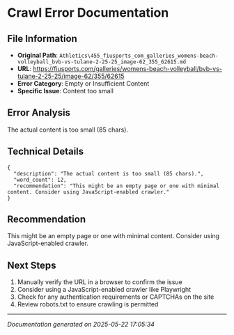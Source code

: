 # Crawl Error Documentation

## File Information
- **Original Path**: `Athletics\455_fiusports_com_galleries_womens-beach-volleyball_bvb-vs-tulane-2-25-25_image-62_355_62615.md`
- **URL**: https://fiusports.com/galleries/womens-beach-volleyball/bvb-vs-tulane-2-25-25/image-62/355/62615
- **Error Category**: Empty or Insufficient Content
- **Specific Issue**: Content too small

## Error Analysis
The actual content is too small (85 chars).

## Technical Details
```
{
  "description": "The actual content is too small (85 chars).",
  "word_count": 12,
  "recommendation": "This might be an empty page or one with minimal content. Consider using JavaScript-enabled crawler."
}
```

## Recommendation
This might be an empty page or one with minimal content. Consider using JavaScript-enabled crawler.

## Next Steps
1. Manually verify the URL in a browser to confirm the issue
2. Consider using a JavaScript-enabled crawler like Playwright
3. Check for any authentication requirements or CAPTCHAs on the site
4. Review robots.txt to ensure crawling is permitted

---
*Documentation generated on 2025-05-22 17:05:34*
